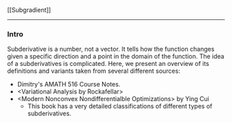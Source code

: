 [[Subgradient]]

---
### **Intro**

Subderivative is a number, not a vector. It tells how the function changes given a specific direction and a point in the domain of the function. The idea of a subderivatives is complicated. Here, we present an overview of its definitions and variants taken from several different sources: 

* Dimitry's AMATH 516 Course Notes. 
* \<Variational Analysis by Rockafellar\>
* \<Modern Nonconvex Nondifferentialble Optimizations\> by Ying Cui
	* This book has a very detailed classifications of different types of subderivatives. 




